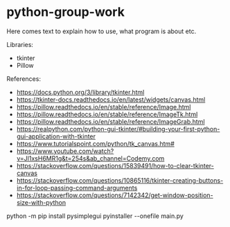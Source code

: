 # python-group-work

Here comes text to explain how to use, what program is about etc.

Libraries:
* tkinter
* Pillow

References:
* https://docs.python.org/3/library/tkinter.html
* https://tkinter-docs.readthedocs.io/en/latest/widgets/canvas.html
* https://pillow.readthedocs.io/en/stable/reference/Image.html
* https://pillow.readthedocs.io/en/stable/reference/ImageTk.html
* https://pillow.readthedocs.io/en/stable/reference/ImageGrab.html
* https://realpython.com/python-gui-tkinter/#building-your-first-python-gui-application-with-tkinter
* https://www.tutorialspoint.com/python/tk_canvas.htm#
* https://www.youtube.com/watch?v=Jl1xsH6MR1g&t=254s&ab_channel=Codemy.com
* https://stackoverflow.com/questions/15839491/how-to-clear-tkinter-canvas
* https://stackoverflow.com/questions/10865116/tkinter-creating-buttons-in-for-loop-passing-command-arguments
* https://stackoverflow.com/questions/7142342/get-window-position-size-with-python


python -m pip install pysimplegui
pyinstaller --onefile main.py
